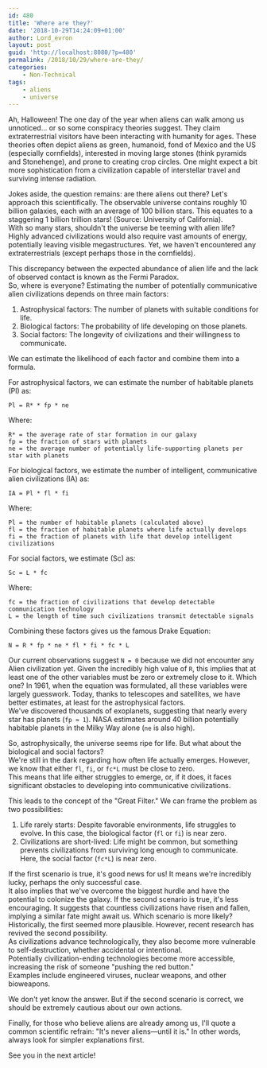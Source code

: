 ```yaml
---
id: 480
title: 'Where are they?'
date: '2018-10-29T14:24:09+01:00'
author: Lord_evron
layout: post
guid: 'http://localhost:8080/?p=480'
permalink: /2018/10/29/where-are-they/
categories:
    - Non-Technical
tags:
    - aliens
    - universe
---
```


Ah, Halloween! The one day of the year when aliens can walk among us unnoticed... or so some conspiracy theories suggest. 
They claim extraterrestrial visitors have been interacting with humanity for ages. 
These theories often depict aliens as green, humanoid, fond of Mexico and the US (especially cornfields), interested in moving large stones 
(think pyramids and Stonehenge), and prone to creating crop circles.  One might expect a bit more sophistication from a civilization capable of 
interstellar travel and surviving intense radiation.


Jokes aside, the question remains: are there aliens out there? Let's approach this scientifically. 
The observable universe contains roughly 10 billion galaxies, each with an average of 100 billion stars. 
This equates to a staggering 1 billion trillion stars! (Source: University of California).  
With so many stars, shouldn't the universe be teeming with alien life?  
Highly advanced civilizations would also require vast amounts of energy, potentially leaving visible megastructures. 
Yet, we haven't encountered any extraterrestrials (except perhaps those in the cornfields).


This discrepancy between the expected abundance of alien life and the lack of observed contact is known as the Fermi Paradox.  
So, where is everyone?  Estimating the number of potentially communicative alien civilizations depends on three main factors:

1. Astrophysical factors: The number of planets with suitable conditions for life.
2. Biological factors: The probability of life developing on those planets.
3. Social factors: The longevity of civilizations and their willingness to communicate.

We can estimate the likelihood of each factor and combine them into a formula.


For astrophysical factors, we can estimate the number of habitable planets (Pl) as:

`Pl = R* * fp * ne`

Where:

    R* = the average rate of star formation in our galaxy
    fp = the fraction of stars with planets
    ne = the average number of potentially life-supporting planets per star with planets

For biological factors, we estimate the number of intelligent, communicative alien civilizations (IA) as:

`IA = Pl * fl * fi`

Where:

    Pl = the number of habitable planets (calculated above)
    fl = the fraction of habitable planets where life actually develops
    fi = the fraction of planets with life that develop intelligent civilizations

For social factors, we estimate (Sc) as:

`Sc = L * fc`

Where:

    fc = the fraction of civilizations that develop detectable communication technology
    L = the length of time such civilizations transmit detectable signals

Combining these factors gives us the famous Drake Equation:

`N = R * fp * ne * fl * fi * fc * L`

Our current observations suggest `N = 0` because we did not encounter any Alien civilization yet.  Given the incredibly high value of `R`, this implies that at least one of the other 
variables must be zero or extremely close to it.  Which one?
In 1961, when the equation was formulated, all these variables were largely guesswork. 
Today, thanks to telescopes and satellites, we have better estimates, at least for the astrophysical factors.  
We've discovered thousands of exoplanets, suggesting that nearly every star has planets (`fp ≈ 1`). 
NASA estimates around 40 billion potentially habitable planets in the Milky Way alone (`ne` is also high).

So, astrophysically, the universe seems ripe for life.  But what about the biological and social factors?  
We're still in the dark regarding how often life actually emerges.  However, we know that either `fl`, `fi`, or `fc*L` must be close to zero.  
This means that life either struggles to emerge, or, if it does, it faces significant obstacles to developing into communicative civilizations.

This leads to the concept of the "Great Filter."  We can frame the problem as two possibilities:

1. Life rarely starts: Despite favorable environments, life struggles to evolve.  In this case, the biological factor (`fl` or `fi`) is near zero.
2. Civilizations are short-lived: Life might be common, but something prevents civilizations from surviving long enough to communicate.  
Here, the social factor (`fc*L`) is near zero.

If the first scenario is true, it's good news for us! It means we're incredibly lucky, perhaps the only successful case.  
It also implies that we've overcome the biggest hurdle and have the potential to colonize the galaxy.
If the second scenario is true, it's less encouraging.  It suggests that countless civilizations have risen and fallen, 
implying a similar fate might await us.
Which scenario is more likely?  Historically, the first seemed more plausible. However, recent research has revived the second possibility.  
As civilizations advance technologically, they also become more vulnerable to self-destruction, whether accidental or intentional.  
Potentially civilization-ending technologies become more accessible, increasing the risk of someone "pushing the red button."  
Examples include engineered viruses, nuclear weapons, and other bioweapons.

We don't yet know the answer. But if the second scenario is correct, we should be extremely cautious about our own actions.

Finally, for those who believe aliens are already among us, I'll quote a common scientific refrain: "It's never aliens—until it is." 
In other words, always look for simpler explanations first.

See you in the next article!

